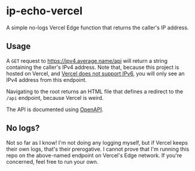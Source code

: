 # ip-echo-vercel

A simple no-logs Vercel Edge function that returns the caller's IP address.

## Usage

A `GET` request to <https://ipv4.average.name/api> will return a string containing the caller's IPv4 address. Note that, because this project is hosted on Vercel, and [Vercel does not support IPv6](https://github.com/orgs/vercel/discussions/47#discussioncomment-4314763), you will only see an IPv4 address from this endpoint.

Navigating to the root returns an HTML file that defines a redirect to the `/api` endpoint, because Vercel is weird.

The API is documented using [OpenAPI](https://petstore.swagger.io/?url=https://raw.githubusercontent.com/AverageHelper/ip-echo-vercel/main/openapi.yaml).

## No logs?

Not so far as I know! I'm not doing any logging myself, but if Vercel keeps their own logs, that's their prerogative. I cannot prove that I'm running this repo on the above-named endpoint on Vercel's Edge network. If you're concerned, feel free to run your own.
